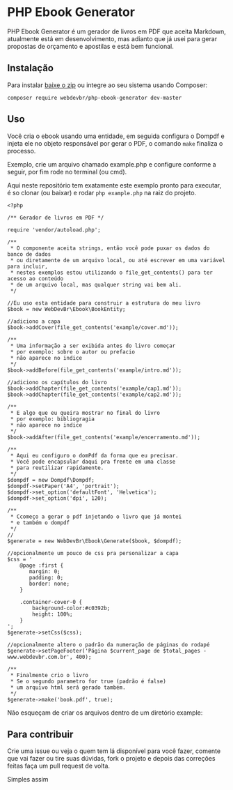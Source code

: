 # PHP Ebook Generator

PHP Ebook Generator é um gerador de livros em PDF que aceita Markdown, atualmente está em desenvolvimento, mas adianto que já usei para gerar propostas de orçamento e apostilas e está bem funcional.

## Instalação

Para instalar [baixe o zip](https://github.com/erikfig/php-ebook-generator/releases) ou integre ao seu sistema usando Composer:

	composer require webdevbr/php-ebook-generator dev-master

## Uso

Você cria o ebook usando uma entidade, em seguida configura o Dompdf e injeta ele no objeto responsável por gerar o PDF, o comando `make` finaliza o processo.

Exemplo, crie um arquivo chamado example.php e configure conforme a seguir, por fim rode no terminal (ou cmd).

Aqui neste repositório tem exatamente este exemplo pronto para executar, é so clonar (ou baixar) e rodar `php example.php` na raiz do projeto.


	<?php

	/** Gerador de livros em PDF */

	require 'vendor/autoload.php';

	/**
	 * O componente aceita strings, então você pode puxar os dados do banco de dados
	 * ou diretamente de um arquivo local, ou até escrever em uma variável para incluir,
	 * nestes exemplos estou utilizando o file_get_contents() para ter acesso ao conteúdo
	 * de um arquivo local, mas qualquer string vai bem ali.
	 */

	//Eu uso esta entidade para construir a estrutura do meu livro
	$book = new WebDevBr\Ebook\BookEntity;

	//adiciono a capa
	$book->addCover(file_get_contents('example/cover.md'));

	/**
	 * Uma informação a ser exibida antes do livro começar
	 * por exemplo: sobre o autor ou prefacio
	 * não aparece no indice
	 */
	$book->addBefore(file_get_contents('example/intro.md'));

	//adiciono os capítulos do livro
	$book->addChapter(file_get_contents('example/cap1.md'));
	$book->addChapter(file_get_contents('example/cap2.md'));

	/**
	 * E algo que eu queira mostrar no final do livro
	 * por exemplo: bibliogragia
	 * não aparece no indice
	 */
	$book->addAfter(file_get_contents('example/encerramento.md'));

	/**
	 * Aqui eu configuro o domPdf da forma que eu precisar.
	 * Você pode encapsular daqui pra frente em uma classe
	 * para reutilizar rapidamente.
	 */
	$dompdf = new Dompdf\Dompdf;
	$dompdf->setPaper('A4', 'portrait');
	$dompdf->set_option('defaultFont', 'Helvetica');
	$dompdf->set_option('dpi', 120);

	/**
	 * Ccomeço a gerar o pdf injetando o livro que já montei
	 * e também o dompdf
	 */
	//
	$generate = new WebDevBr\Ebook\Generate($book, $dompdf);

	//opcionalmente um pouco de css pra personalizar a capa
	$css = '
		@page :first {
		   margin: 0;
		   padding: 0;
		   border: none;
		}
		
		.container-cover-0 {
			background-color:#c0392b;
			height: 100%;
		}
	';
	$generate->setCss($css);

	//opcionalmente altero o padrão da numeração de páginas do rodapé
	$generate->setPageFooter('Página $current_page de $total_pages - www.webdevbr.com.br', 400);

	/**
	 * Finalmente crio o livro
	 * Se o segundo parametro for true (padrão é false)
	 * um arquivo html será gerado também.
	 */
	$generate->make('book.pdf', true);


Não esqueçam de criar os arquivos dentro de um diretório example:

## Para contribuir

Crie uma issue ou veja o quem tem lá disponível para você fazer, comente que vai fazer ou tire suas dúvidas, fork o projeto e depois das correções feitas faça um pull request de volta.

Simples assim